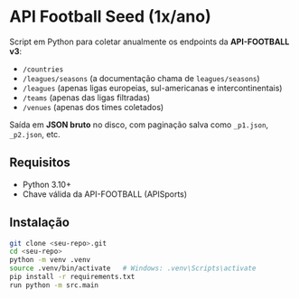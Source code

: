 # API Football Seed (1x/ano)

Script em Python para coletar anualmente os endpoints da **API-FOOTBALL v3**:

- `/countries`
- `/leagues/seasons` (a documentação chama de `leagues/seasons`)
- `/leagues` (apenas ligas europeias, sul-americanas e intercontinentais)
- `/teams` (apenas das ligas filtradas)
- `/venues` (apenas dos times coletados)

Saída em **JSON bruto** no disco, com paginação salva como `_p1.json`, `_p2.json`, etc.

## Requisitos

- Python 3.10+
- Chave válida da API-FOOTBALL (APISports)

## Instalação

```bash
git clone <seu-repo>.git
cd <seu-repo>
python -m venv .venv
source .venv/bin/activate   # Windows: .venv\Scripts\activate
pip install -r requirements.txt
run python -m src.main
